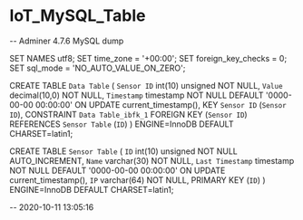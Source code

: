 # IoT_MySQL_Table

-- Adminer 4.7.6 MySQL dump

SET NAMES utf8;
SET time_zone = '+00:00';
SET foreign_key_checks = 0;
SET sql_mode = 'NO_AUTO_VALUE_ON_ZERO';

CREATE TABLE `Data Table` (
  `Sensor ID` int(10) unsigned NOT NULL,
  `Value` decimal(10,0) NOT NULL,
  `Timestamp` timestamp NOT NULL DEFAULT '0000-00-00 00:00:00' ON UPDATE current_timestamp(),
  KEY `Sensor ID` (`Sensor ID`),
  CONSTRAINT `Data Table_ibfk_1` FOREIGN KEY (`Sensor ID`) REFERENCES `Sensor Table` (`ID`)
) ENGINE=InnoDB DEFAULT CHARSET=latin1;


CREATE TABLE `Sensor Table` (
  `ID` int(10) unsigned NOT NULL AUTO_INCREMENT,
  `Name` varchar(30) NOT NULL,
  `Last Timestamp` timestamp NOT NULL DEFAULT '0000-00-00 00:00:00' ON UPDATE current_timestamp(),
  `IP` varchar(64) NOT NULL,
  PRIMARY KEY (`ID`)
) ENGINE=InnoDB DEFAULT CHARSET=latin1;


-- 2020-10-11 13:05:16
